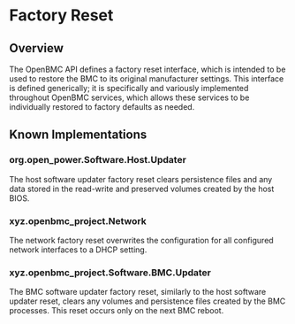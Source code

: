 # Factory Reset

## Overview

The OpenBMC API defines a factory reset interface, which is intended to be used
to restore the BMC to its original manufacturer settings. This interface is
defined generically; it is specifically and variously implemented throughout
OpenBMC services, which allows these services to be individually restored to
factory defaults as needed.

## Known Implementations

### org.open_power.Software.Host.Updater

The host software updater factory reset clears persistence files and any data
stored in the read-write and preserved volumes created by the host BIOS.

### xyz.openbmc_project.Network

The network factory reset overwrites the configuration for all configured
network interfaces to a DHCP setting.

### xyz.openbmc_project.Software.BMC.Updater

The BMC software updater factory reset, similarly to the host software updater
reset, clears any volumes and persistence files created by the BMC processes.
This reset occurs only on the next BMC reboot.
